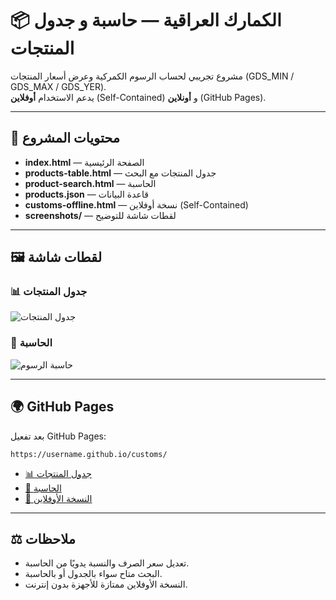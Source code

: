# 📦 الكمارك العراقية — حاسبة و جدول المنتجات

مشروع تجريبي لحساب الرسوم الكمركية وعرض أسعار المنتجات (GDS_MIN / GDS_MAX / GDS_YER).  
يدعم الاستخدام **أوفلاين** (Self-Contained) و **أونلاين** (GitHub Pages).

---

## 🚀 محتويات المشروع

- **index.html** — الصفحة الرئيسية  
- **products-table.html** — جدول المنتجات مع البحث  
- **product-search.html** — الحاسبة  
- **products.json** — قاعدة البيانات  
- **customs-offline.html** — نسخة أوفلاين (Self-Contained)  
- **screenshots/** — لقطات شاشة للتوضيح

---

## 🖼️ لقطات شاشة

### 📊 جدول المنتجات
![جدول المنتجات](screenshots/table.png)

### 🔎 الحاسبة
![حاسبة الرسوم](screenshots/calculator.png)

---

## 🌍 GitHub Pages

بعد تفعيل GitHub Pages:  

```
https://username.github.io/customs/
```

- [📊 جدول المنتجات](https://username.github.io/customs/products-table.html)  
- [🔎 الحاسبة](https://username.github.io/customs/product-search.html)  
- [📂 النسخة الأوفلاين](https://username.github.io/customs/customs-offline.html)  

---

## ⚖️ ملاحظات

- تعديل سعر الصرف والنسبة يدويًا من الحاسبة.  
- البحث متاح سواء بالجدول أو بالحاسبة.  
- النسخة الأوفلاين ممتازة للأجهزة بدون إنترنت.
